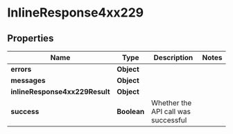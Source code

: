 # InlineResponse4xx229

## Properties
Name | Type | Description | Notes
------------ | ------------- | ------------- | -------------
**errors** | **Object** |  | 
**messages** | **Object** |  | 
**inlineResponse4xx229Result** | **Object** |  | 
**success** | **Boolean** | Whether the API call was successful | 

